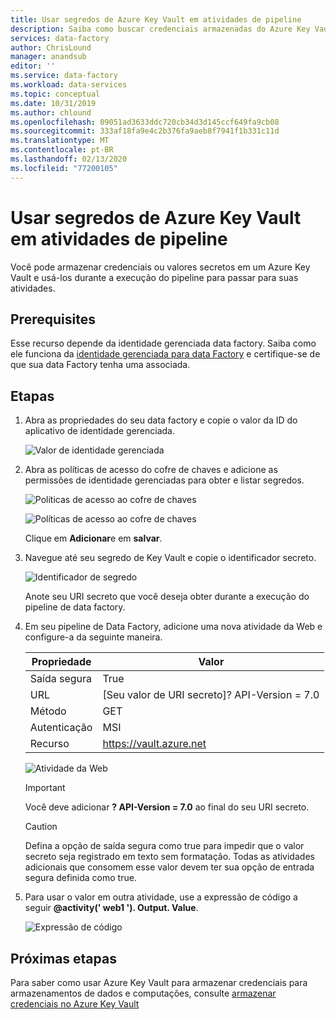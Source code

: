 ```yaml
---
title: Usar segredos de Azure Key Vault em atividades de pipeline
description: Saiba como buscar credenciais armazenadas do Azure Key Vault e usá-las durante data factory execuções de pipeline.
services: data-factory
author: ChrisLound
manager: anandsub
editor: ''
ms.service: data-factory
ms.workload: data-services
ms.topic: conceptual
ms.date: 10/31/2019
ms.author: chlound
ms.openlocfilehash: 09051ad3633ddc720cb34d3d145ccf649fa9cb08
ms.sourcegitcommit: 333af18fa9e4c2b376fa9aeb8f7941f1b331c11d
ms.translationtype: MT
ms.contentlocale: pt-BR
ms.lasthandoff: 02/13/2020
ms.locfileid: "77200105"
---
```

# <a name="use-azure-key-vault-secrets-in-pipeline-activities"></a>Usar segredos de Azure Key Vault em atividades de pipeline

Você pode armazenar credenciais ou valores secretos em um Azure Key Vault e usá-los durante a execução do pipeline para passar para suas atividades.

## <a name="prerequisites"></a>Prerequisites

Esse recurso depende da identidade gerenciada data factory.  Saiba como ele funciona da [identidade gerenciada para data Factory](https://docs.microsoft.com/azure/data-factory/data-factory-service-identity) e certifique-se de que sua data Factory tenha uma associada.

## <a name="steps"></a>Etapas

1. Abra as propriedades do seu data factory e copie o valor da ID do aplicativo de identidade gerenciada.

    ![Valor de identidade gerenciada](media/how-to-use-azure-key-vault-secrets-pipeline-activities/managedidentity.png)

2. Abra as políticas de acesso do cofre de chaves e adicione as permissões de identidade gerenciadas para obter e listar segredos.

    ![Políticas de acesso ao cofre de chaves](media/how-to-use-azure-key-vault-secrets-pipeline-activities/akvaccesspolicies.png)

    ![Políticas de acesso ao cofre de chaves](media/how-to-use-azure-key-vault-secrets-pipeline-activities/akvaccesspolicies-2.png)

    Clique em **Adicionar**e em **salvar**.

3. Navegue até seu segredo de Key Vault e copie o identificador secreto.

    ![Identificador de segredo](media/how-to-use-azure-key-vault-secrets-pipeline-activities/secretidentifier.png)

    Anote seu URI secreto que você deseja obter durante a execução do pipeline de data factory.

4. Em seu pipeline de Data Factory, adicione uma nova atividade da Web e configure-a da seguinte maneira.  

    |Propriedade  |Valor  |
    |---------|---------|
    |Saída segura     |True         |
    |URL     |[Seu valor de URI secreto]? API-Version = 7.0         |
    |Método     |GET         |
    |Autenticação     |MSI         |
    |Recurso        |https://vault.azure.net       |

    ![Atividade da Web](media/how-to-use-azure-key-vault-secrets-pipeline-activities/webactivity.png)

    > [!IMPORTANT]
    > Você deve adicionar **? API-Version = 7.0** ao final do seu URI secreto.  

    > [!CAUTION]
    > Defina a opção de saída segura como true para impedir que o valor secreto seja registrado em texto sem formatação.  Todas as atividades adicionais que consomem esse valor devem ter sua opção de entrada segura definida como true.

5. Para usar o valor em outra atividade, use a expressão de código a seguir **@activity(' web1 '). Output. Value**.

    ![Expressão de código](media/how-to-use-azure-key-vault-secrets-pipeline-activities/usewebactivity.png)

## <a name="next-steps"></a>Próximas etapas

Para saber como usar Azure Key Vault para armazenar credenciais para armazenamentos de dados e computações, consulte [armazenar credenciais no Azure Key Vault](https://docs.microsoft.com/azure/data-factory/store-credentials-in-key-vault)
